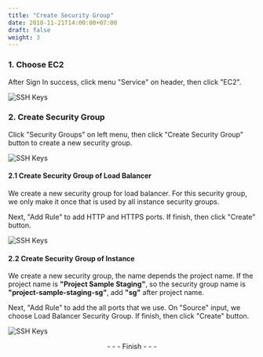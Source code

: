 ```yaml
---
title: "Create Security Group"
date: 2018-11-21T14:00:00+07:00
draft: false
weight: 3
---
```


### 1. Choose EC2
After Sign In success, click menu "Service" on header, then click "EC2".

![SSH Keys](/coding-guidelines/aws/aws-service.png)

### 2. Create Security Group
Click "Security Groups" on left menu, then click "Create Security Group" button to create a new security group.

![SSH Keys](/coding-guidelines/aws/aws-sg-1.png)

#### 2.1 Create Security Group of Load Balancer
We create a new security group for load balancer. For this security group, we only make it once that is used by all instance security groups.

Next, "Add Rule" to add HTTP and HTTPS ports. If finish, then click "Create" button.

![SSH Keys](/coding-guidelines/aws/aws-sg-2.png)

#### 2.2 Create Security Group of Instance
We create a new security group, the name depends the project name. If the project name is **"Project Sample Staging"**, so the security group name is **"project-sample-staging-sg"**, add **"sg"** after project name.

Next, "Add Rule" to add the all ports that we use. On "Source" input, we choose Load Balancer Security Group. If finish, then click "Create" button.

![SSH Keys](/coding-guidelines/aws/aws-sg-3.png)

<center>- - - Finish - - -</center>
